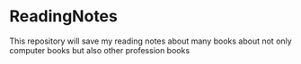 # ReadingNotes
This repository will save my reading notes about many books about not only computer books but also other profession books
